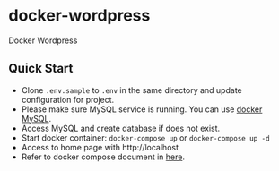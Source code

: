 # docker-wordpress
Docker Wordpress

## Quick Start

- Clone `.env.sample` to `.env` in the same directory and update configuration for project.
- Please make sure MySQL service is running. You can use [docker MySQL](https://bitbucket.org/namtech/docker-mysql).
- Access MySQL and create database if does not exist.
- Start docker container: `docker-compose up` or `docker-compose up -d`
- Access to home page with http://localhost
- Refer to docker compose document in [here](https://docs.docker.com/compose/overview/#compose-documentation).
